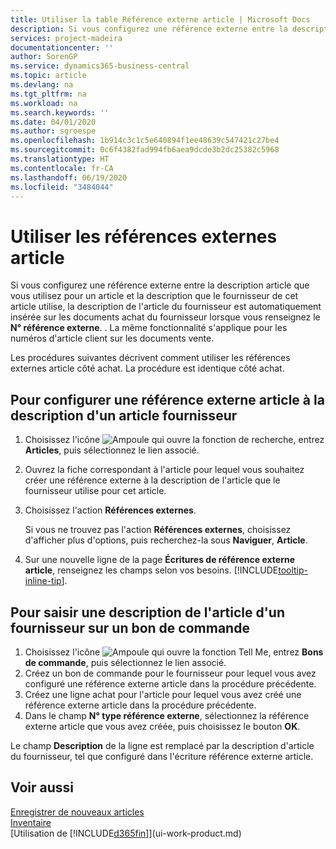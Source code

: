 ```yaml
---
title: Utiliser la table Référence externe article | Microsoft Docs
description: Si vous configurez une référence externe entre la description article que vous utilisez pour un article et la description que le fournisseur de cet article utilise, la description de l'article du fournisseur est automatiquement insérée sur les documents achat du fournisseur lorsque vous renseignez le **N° référence externe**. .
services: project-madeira
documentationcenter: ''
author: SorenGP
ms.service: dynamics365-business-central
ms.topic: article
ms.devlang: na
ms.tgt_pltfrm: na
ms.workload: na
ms.search.keywords: ''
ms.date: 04/01/2020
ms.author: sgroespe
ms.openlocfilehash: 1b914c3c1c5e640894f1ee48639c547421c27be4
ms.sourcegitcommit: 0c6f4382fad994fb6aea9dcde3b2dc25382c5968
ms.translationtype: HT
ms.contentlocale: fr-CA
ms.lasthandoff: 06/19/2020
ms.locfileid: "3484044"
---
```

# <a name="use-item-cross-references"></a>Utiliser les références externes article
Si vous configurez une référence externe entre la description article que vous utilisez pour un article et la description que le fournisseur de cet article utilise, la description de l'article du fournisseur est automatiquement insérée sur les documents achat du fournisseur lorsque vous renseignez le **N° référence externe**. . La même fonctionnalité s'applique pour les numéros d'article client sur les documents vente.

Les procédures suivantes décrivent comment utiliser les références externes article côté achat. La procédure est identique côté achat.

## <a name="to-set-up-an-item-cross-reference-to-a-vendors-item-description"></a>Pour configurer une référence externe article à la description d'un article fournisseur

1. Choisissez l'icône ![Ampoule qui ouvre la fonction de recherche](media/ui-search/search_small.png "Dites-moi ce que vous voulez faire"), entrez **Articles**, puis sélectionnez le lien associé.
2. Ouvrez la fiche correspondant à l'article pour lequel vous souhaitez créer une référence externe à la description de l'article que le fournisseur utilise pour cet article.
3. Choisissez l'action **Références externes**.

     Si vous ne trouvez pas l'action **Références externes**, choisissez d'afficher plus d'options, puis recherchez-la sous **Naviguer**, **Article**.
  
4. Sur une nouvelle ligne de la page **Écritures de référence externe article**, renseignez les champs selon vos besoins. [!INCLUDE[tooltip-inline-tip](includes/tooltip-inline-tip_md.md)].

## <a name="to-enter-a-vendors-item-description-on-a-purchase-order"></a>Pour saisir une description de l'article d'un fournisseur sur un bon de commande

1. Choisissez l'icône ![Ampoule qui ouvre la fonction Tell Me](media/ui-search/search_small.png "Dites-moi ce que vous voulez faire"), entrez **Bons de commande**, puis sélectionnez le lien associé.
2. Créez un bon de commande pour le fournisseur pour lequel vous avez configuré une référence externe article dans la procédure précédente.
3. Créez une ligne achat pour l'article pour lequel vous avez créé une référence externe article dans la procédure précédente.
4. Dans le champ **N° type référence externe**, sélectionnez la référence externe article que vous avez créée, puis choisissez le bouton **OK**.

Le champ **Description** de la ligne est remplacé par la description d'article du fournisseur, tel que configuré dans l'écriture référence externe article.

## <a name="see-also"></a>Voir aussi
[Enregistrer de nouveaux articles](inventory-how-register-new-items.md)  
[Inventaire](inventory-manage-inventory.md)  
[Utilisation de [!INCLUDE[d365fin](includes/d365fin_md.md)]](ui-work-product.md)

